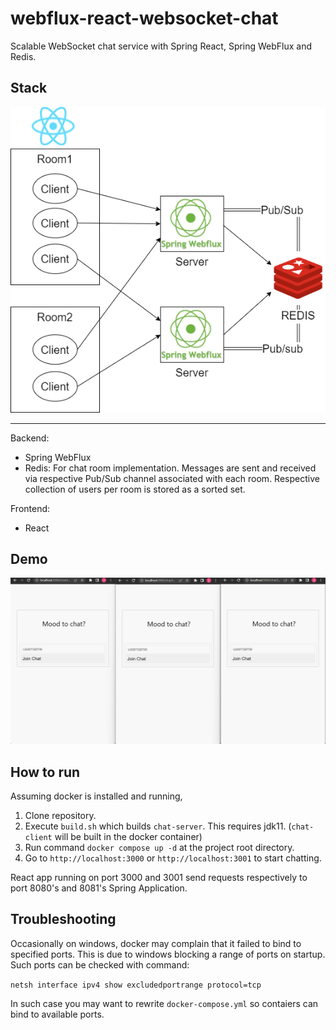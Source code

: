 # webflux-react-websocket-chat
Scalable WebSocket chat service with Spring React, Spring WebFlux and Redis.

## Stack
<div>
	<img src="https://github.com/ferrarijh/webflux-react-websocket-chat/blob/master/demo/chat-drawio.png">
</div>
<hr/>

Backend:
- Spring WebFlux
- Redis: For chat room implementation. Messages are sent and received via respective Pub/Sub channel associated with each room. Respective collection of users per room is stored as a sorted set.

Frontend:
- React

## Demo
<div>
	<img src="https://github.com/ferrarijh/webflux-react-websocket-chat/blob/master/demo/demo.gif">
</div>

## How to run
Assuming docker is installed and running,

1. Clone repository.
2. Execute `build.sh` which builds `chat-server`. This requires jdk11. (`chat-client` will be built in the docker container)
3. Run command `docker compose up -d` at the project root directory.
4. Go to `http://localhost:3000` or `http://localhost:3001` to start chatting.

React app running on port 3000 and 3001 send requests respectively to port 8080's and 8081's Spring Application.

## Troubleshooting

Occasionally on windows, docker may complain that it failed to bind to specified ports. This is due to windows blocking a range of ports on startup. Such ports can be checked with command:

`netsh interface ipv4 show excludedportrange protocol=tcp`

In such case you may want to rewrite `docker-compose.yml` so contaiers can bind to available ports.
